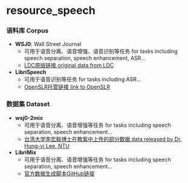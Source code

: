 # resource_speech

### 语料库 Corpus

* **WSJ0**: Wall Street Journal
    * 可用于语音分离、语音增强、语音识别等任务 for tasks including speech separation, speech enhancement, ASR...
    * [LDC原版链接 original data from LDC](https://catalog.ldc.upenn.edu/LDC93S6A)
* **LibriSpeech**
    * 可用于语音识别等任务 for tasks including ASR...
    * [OpenSLR托管链接 link to OpenSLR](https://www.openslr.org/12/)

### 数据集 Dataset
* **wsj0-2mix**
    * 可用于语音分离、语音增强等任务 for tasks including speech separation, speech enhancement...
    * [台湾大学李宏毅博士在教案中上传的部分数据 data released by Dr. Hung-yi Lee, NTU](https://docs.google.com/presentation/d/1lskmHkti5tJjRvrl03mhuh_aMwfGA4M2Heayk5hL054/edit#slide=id.g80fe64a690_0_75)
* **LibriMix**
    * 可用于语音分离、语音增强等任务 for tasks including speech separation, speech enhancement... 
    * [官方数据生成脚本GitHub链接](https://github.com/JorisCos/LibriMix)
